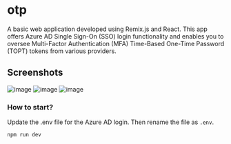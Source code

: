# otp

A basic web application developed using Remix.js and React. This app offers Azure AD Single Sign-On (SSO) login functionality and enables you to oversee Multi-Factor Authentication (MFA) Time-Based One-Time Password (TOPT) tokens from various providers.

## Screenshots

![image](https://github.com/synle/otp/assets/3792401/fca85dbd-0b6e-4ee1-a24b-cca371065219)
![image](https://github.com/synle/otp/assets/3792401/2d37c191-ba2a-4e6a-9e2b-c5db90b77d52)
![image](https://github.com/synle/otp/assets/3792401/d2af4f61-3f03-4217-8d5d-1cfd0bf48e69)

### How to start?
Update the .env file for the Azure AD login. Then rename the file as `.env`.

```bash
npm run dev
```

